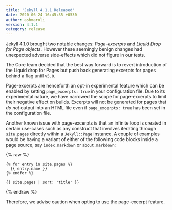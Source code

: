 ```yaml
---
title: 'Jekyll 4.1.1 Released'
date: 2020-06-24 16:45:35 +0530
author: ashmaroli
version: 4.1.1
category: release
---
```


Jekyll 4.1.0 brought two notable changes: *Page-excerpts* and *Liquid Drop for Page objects*.
However these seemingly benign changes had unexpected adverse side-effects which did not figure in our tests.

The Core team decided that the best way forward is to revert introduction of the Liquid drop for Pages but push back
generating excerpts for pages behind a flag until `v5.0`.

Page-excerpts are henceforth an opt-in experimental feature which can be enabled by setting `page_excerpts: true` in
your configuration file. Due to its experimental nature, we have narrowed the scope for page-excerpts to limit their
negative effect on builds. Excerpts will not be generated for pages that *do not* output into an HTML file even if
`page_excerpts: true` has been set in the configuration file.

Another known issue with page-excerpts is that an infinite loop is created in certain use-cases such as any construct
that involves iterating through `site.pages` directly within a `Jekyll::Page` instance. A couple of examples would be
having a variant of either of the following code blocks inside a page source, say `index.markdown` or `about.markdown`:

{% raw %}

```liquid
{% for entry in site.pages %}
  {{ entry.name }}
{% endfor %}
```

```liquid
{{ site.pages | sort: 'title' }}
```

{% endraw %}

Therefore, we advise caution when opting to use the page-excerpt feature.

